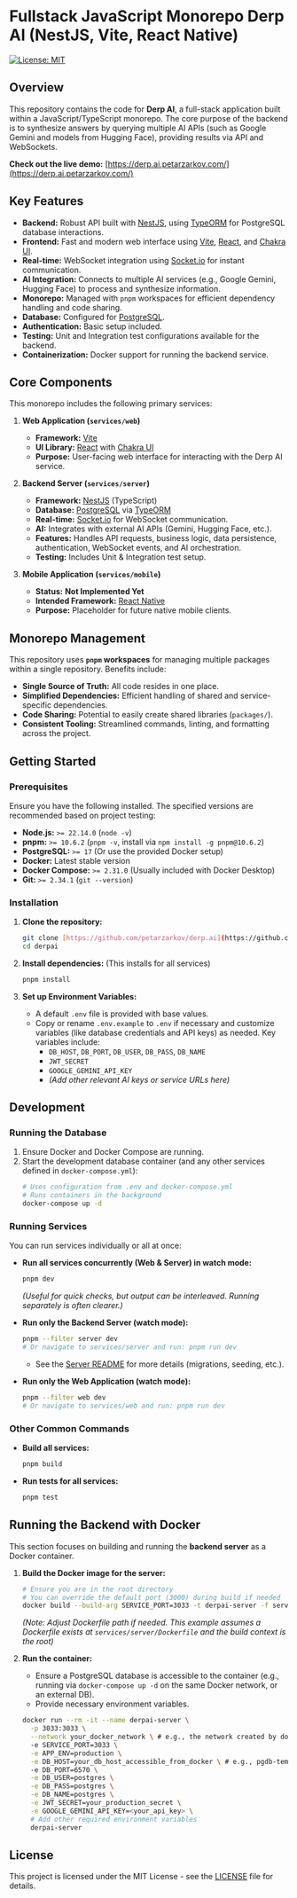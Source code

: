 # Fullstack JavaScript Monorepo Derp AI (NestJS, Vite, React Native)

[![License: MIT](https://img.shields.io/badge/License-MIT-yellow.svg)](https://opensource.org/licenses/MIT)

## Overview

This repository contains the code for **Derp AI**, a full-stack application built within a JavaScript/TypeScript monorepo. The core purpose of the backend is to synthesize answers by querying multiple AI APIs (such as Google Gemini and models from Hugging Face), providing results via API and WebSockets.

**Check out the live demo:** [https://derp.ai.petarzarkov.com/](https://derp.ai.petarzarkov.com/)

## Key Features

- **Backend:** Robust API built with [NestJS](https://nestjs.com/), using [TypeORM](https://typeorm.io/) for PostgreSQL database interactions.
- **Frontend:** Fast and modern web interface using [Vite](https://vitejs.dev/), [React](https://react.dev/), and [Chakra UI](https://chakra-ui.com/).
- **Real-time:** WebSocket integration using [Socket.io](https://socket.io/) for instant communication.
- **AI Integration:** Connects to multiple AI services (e.g., Google Gemini, Hugging Face) to process and synthesize information.
- **Monorepo:** Managed with `pnpm` workspaces for efficient dependency handling and code sharing.
- **Database:** Configured for [PostgreSQL](https://www.postgresql.org/).
- **Authentication:** Basic setup included.
- **Testing:** Unit and Integration test configurations available for the backend.
- **Containerization:** Docker support for running the backend service.

## Core Components

This monorepo includes the following primary services:

1.  **Web Application (`services/web`)**

    - **Framework:** [Vite](https://vitejs.dev/)
    - **UI Library:** [React](https://react.dev/) with [Chakra UI](https://chakra-ui.com/)
    - **Purpose:** User-facing web interface for interacting with the Derp AI service.

2.  **Backend Server (`services/server`)**

    - **Framework:** [NestJS](https://nestjs.com/) (TypeScript)
    - **Database:** [PostgreSQL](https://www.postgresql.org/) via [TypeORM](https://typeorm.io/)
    - **Real-time:** [Socket.io](https://socket.io/) for WebSocket communication.
    - **AI:** Integrates with external AI APIs (Gemini, Hugging Face, etc.).
    - **Features:** Handles API requests, business logic, data persistence, authentication, WebSocket events, and AI orchestration.
    - **Testing:** Includes Unit & Integration test setup.

3.  **Mobile Application (`services/mobile`)**
    - **Status:** **Not Implemented Yet**
    - **Intended Framework:** [React Native](https://reactnative.dev/)
    - **Purpose:** Placeholder for future native mobile clients.

## Monorepo Management

This repository uses **`pnpm` workspaces** for managing multiple packages within a single repository. Benefits include:

- **Single Source of Truth:** All code resides in one place.
- **Simplified Dependencies:** Efficient handling of shared and service-specific dependencies.
- **Code Sharing:** Potential to easily create shared libraries (`packages/`).
- **Consistent Tooling:** Streamlined commands, linting, and formatting across the project.

## Getting Started

### Prerequisites

Ensure you have the following installed. The specified versions are recommended based on project testing:

- **Node.js:** `>= 22.14.0` (`node -v`)
- **pnpm:** `>= 10.6.2` (`pnpm -v`, install via `npm install -g pnpm@10.6.2`)
- **PostgreSQL:** `>= 17` (Or use the provided Docker setup)
- **Docker:** Latest stable version
- **Docker Compose:** `>= 2.31.0` (Usually included with Docker Desktop)
- **Git:** `>= 2.34.1` (`git --version`)

### Installation

1.  **Clone the repository:**

    ```bash
    git clone [https://github.com/petarzarkov/derp.ai](https://github.com/petarzarkov/derp.ai) derpai
    cd derpai
    ```

2.  **Install dependencies:** (This installs for all services)

    ```bash
    pnpm install
    ```

3.  **Set up Environment Variables:**
    - A default `.env` file is provided with base values.
    - Copy or rename `.env.example` to `.env` if necessary and customize variables (like database credentials and API keys) as needed. Key variables include:
      - `DB_HOST`, `DB_PORT`, `DB_USER`, `DB_PASS`, `DB_NAME`
      - `JWT_SECRET`
      - `GOOGLE_GEMINI_API_KEY`
      - _(Add other relevant AI keys or service URLs here)_

## Development

### Running the Database

1.  Ensure Docker and Docker Compose are running.
2.  Start the development database container (and any other services defined in `docker-compose.yml`):
    ```bash
    # Uses configuration from .env and docker-compose.yml
    # Runs containers in the background
    docker-compose up -d
    ```

### Running Services

You can run services individually or all at once:

- **Run all services concurrently (Web & Server) in watch mode:**

  ```bash
  pnpm dev
  ```

  _(Useful for quick checks, but output can be interleaved. Running separately is often clearer.)_

- **Run only the Backend Server (watch mode):**

  ```bash
  pnpm --filter server dev
  # Or navigate to services/server and run: pnpm run dev
  ```

  - See the [Server README](./services/server/README.md) for more details (migrations, seeding, etc.).

- **Run only the Web Application (watch mode):**
  ```bash
  pnpm --filter web dev
  # Or navigate to services/web and run: pnpm run dev
  ```

### Other Common Commands

- **Build all services:**
  ```bash
  pnpm build
  ```
- **Run tests for all services:**
  ```bash
  pnpm test
  ```

## Running the Backend with Docker

This section focuses on building and running the **backend server** as a Docker container.

1.  **Build the Docker image for the server:**

    ```bash
    # Ensure you are in the root directory
    # You can override the default port (3000) during build if needed
    docker build --build-arg SERVICE_PORT=3033 -t derpai-server -f services/server/Dockerfile .
    ```

    _(Note: Adjust Dockerfile path if needed. This example assumes a Dockerfile exists at `services/server/Dockerfile` and the build context is the root)_

2.  **Run the container:**

    - Ensure a PostgreSQL database is accessible to the container (e.g., running via `docker-compose up -d` on the same Docker network, or an external DB).
    - Provide necessary environment variables.

    ```bash
    docker run --rm -it --name derpai-server \
      -p 3033:3033 \
      --network your_docker_network \ # e.g., the network created by docker-compose
      -e SERVICE_PORT=3033 \
      -e APP_ENV=production \
      -e DB_HOST=your_db_host_accessible_from_docker \ # e.g., pgdb-template if using default docker-compose
      -e DB_PORT=6570 \
      -e DB_USER=postgres \
      -e DB_PASS=postgres \
      -e DB_NAME=postgres \
      -e JWT_SECRET=your_production_secret \
      -e GOOGLE_GEMINI_API_KEY=<your_api_key> \
      # Add other required environment variables
      derpai-server
    ```

## License

This project is licensed under the MIT License - see the [LICENSE](LICENSE) file for details.
